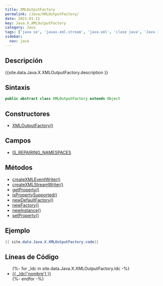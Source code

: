 ```yaml
---
title: XMLOutputFactory
permalink: /Java/XMLOutputFactory/
date: 2021-01-11
key: Java.X.XMLOutputFactory
category: Java
tags: ['java se', 'javax.xml.stream', 'java.xml', 'clase java', 'Java 1.6']
sidebar: 
  nav: java
---
```


## Descripción
{{site.data.Java.X.XMLOutputFactory.description }}

## Sintaxis
~~~java
public abstract class XMLOutputFactory extends Object
~~~

## Constructores
* [XMLOutputFactory()](/Java/XMLOutputFactory/XMLOutputFactory/)

## Campos
* [IS_REPAIRING_NAMESPACES](/Java/XMLOutputFactory/IS_REPAIRING_NAMESPACES/)

## Métodos
* [createXMLEventWriter()](/Java/XMLOutputFactory/createXMLEventWriter/)
* [createXMLStreamWriter()](/Java/XMLOutputFactory/createXMLStreamWriter/)
* [getProperty()](/Java/XMLOutputFactory/getProperty/)
* [isPropertySupported()](/Java/XMLOutputFactory/isPropertySupported/)
* [newDefaultFactory()](/Java/XMLOutputFactory/newDefaultFactory/)
* [newFactory()](/Java/XMLOutputFactory/newFactory/)
* [newInstance()](/Java/XMLOutputFactory/newInstance/)
* [setProperty()](/Java/XMLOutputFactory/setProperty/)

## Ejemplo
~~~java
{{ site.data.Java.X.XMLOutputFactory.code}}
~~~

## Líneas de Código
<ul>
{%- for _ldc in site.data.Java.X.XMLOutputFactory.ldc -%}
   <li>
       <a href="{{_ldc['url'] }}">{{ _ldc['nombre'] }}</a>
   </li>
{%- endfor -%}
</ul>

